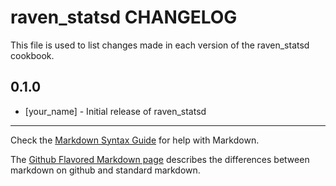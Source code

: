 raven_statsd CHANGELOG
======================

This file is used to list changes made in each version of the raven_statsd cookbook.

0.1.0
-----
- [your_name] - Initial release of raven_statsd

- - -
Check the [Markdown Syntax Guide](http://daringfireball.net/projects/markdown/syntax) for help with Markdown.

The [Github Flavored Markdown page](http://github.github.com/github-flavored-markdown/) describes the differences between markdown on github and standard markdown.

